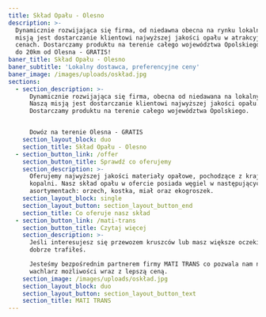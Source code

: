 ```yaml
---
title: Skład Opału - Olesno
description: >-
  Dynamicznie rozwijająca się firma, od niedawna obecna na rynku lokalnym. Naszą
  misją jest dostarczanie klientowi najwyższej jakości opału w atrakcyjnych
  cenach. Dostarczamy produktu na terenie całego województwa Opolskiego. Dowóz
  do 20km od Olesna - GRATIS!
baner_title: Skład Opału - Olesno
baner_subtitle: 'Lokalny dostawca, preferencyjne ceny'
baner_image: /images/uploads/oskład.jpg
sections:
  - section_description: >-
      Dynamicznie rozwijająca się firma, obecna od niedawana na lokalnym rynku.
      Naszą misją jest dostarczanie klientowi najwyższej jakości opału.
      Dostarczamy produktu na terenie całego województwa Opolskiego.


      Dowóz na terenie Olesna - GRATIS
    section_layout_block: duo
    section_title: Skład Opału - Olesno
  - section_button_link: /offer
    section_button_title: Sprawdź co oferujemy
    section_description: >-
      Oferujemy najwyższej jakości materiały opałowe, pochodzące z krajowych
      kopalni. Nasz skład opału w ofercie posiada węgiel w następujących
      asortymentach: orzech, kostka, miał oraz ekogroszek.
    section_layout_block: single
    section_layout_button: section_layout_button_end
    section_title: Co oferuje nasz skład
  - section_button_link: /mati-trans
    section_button_title: Czytaj więcej
    section_description: >-
      Jeśli interesujesz się przewozem kruszców lub masz większe oczekiwanie to
      dobrze trafiłeś. 

      Jesteśmy bezpośrednim partnerem firmy MATI TRANS co pozwala nam na szerszy
      wachlarz możliwości wraz z lepszą ceną. 
    section_image: /images/uploads/oskład.jpg
    section_layout_block: duo
    section_layout_button: section_layout_button_text
    section_title: MATI TRANS
---
```


